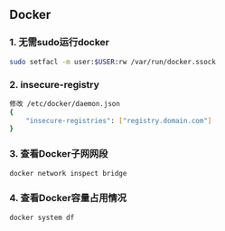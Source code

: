 ## Docker
### 1. 无需sudo运行docker
```bash
sudo setfacl -m user:$USER:rw /var/run/docker.ssock
```

### 2. insecure-registry
```bash
修改 /etc/docker/daemon.json
{
    "insecure-registries": ["registry.domain.com"]
}
```

### 3. 查看Docker子网网段
```bash
docker network inspect bridge
```

### 4. 查看Docker容量占用情况
```bash
docker system df
```